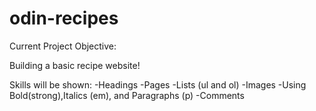 # odin-recipes

Current Project Objective:

Building a basic recipe website!

Skills will be shown:
-Headings
-Pages
-Lists (ul and ol)
-Images
-Using Bold(strong),Italics (em), and Paragraphs (p)
-Comments